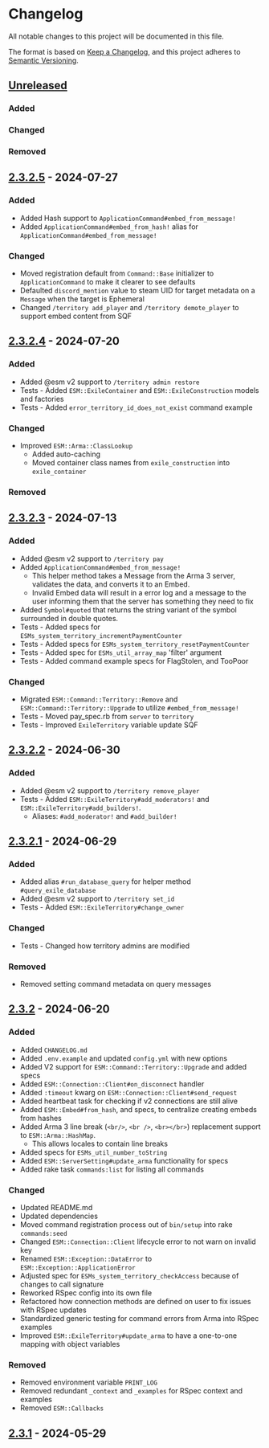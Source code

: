 # Changelog

All notable changes to this project will be documented in this file.

The format is based on [Keep a Changelog](https://keepachangelog.com/en/1.1.0/),
and this project adheres to [Semantic Versioning](https://semver.org/spec/v2.0.0.html).

## [Unreleased]

### Added

### Changed

### Removed

## [2.3.2.5] - 2024-07-27

### Added
- Added Hash support to `ApplicationCommand#embed_from_message!`
- Added `ApplicationCommand#embed_from_hash!` alias for `ApplicationCommand#embed_from_message!`

### Changed
- Moved registration default from `Command::Base` initializer to `ApplicationCommand` to make it clearer to see defaults
- Defaulted `discord_mention` value to steam UID for target metadata on a `Message` when the target is Ephemeral
- Changed `/territory add_player` and `/territory demote_player` to support embed content from SQF

## [2.3.2.4] - 2024-07-20

### Added
- Added @esm v2 support to `/territory admin restore`
- Tests - Added `ESM::ExileContainer` and `ESM::ExileConstruction` models and factories
- Tests - Added `error_territory_id_does_not_exist` command example

### Changed
- Improved `ESM::Arma::ClassLookup`
    - Added auto-caching
    - Moved container class names from `exile_construction` into `exile_container`

### Removed

## [2.3.2.3] - 2024-07-13

### Added
- Added @esm v2 support to `/territory pay`
- Added `ApplicationCommand#embed_from_message!`
    - This helper method takes a Message from the Arma 3 server, validates the data, and converts it to an Embed.
    - Invalid Embed data will result in a error log and a message to the user informing them that the server has something they need to fix
- Added `Symbol#quoted` that returns the string variant of the symbol surrounded in double quotes.
- Tests - Added specs for `ESMs_system_territory_incrementPaymentCounter`
- Tests - Added specs for `ESMs_system_territory_resetPaymentCounter`
- Tests - Added spec for `ESMs_util_array_map` 'filter' argument
- Tests - Added command example specs for FlagStolen, and TooPoor

### Changed
- Migrated `ESM::Command::Territory::Remove` and `ESM::Command::Territory::Upgrade` to utilize `#embed_from_message!`
- Tests - Moved pay_spec.rb from `server` to `territory`
- Tests - Improved `ExileTerritory` variable update SQF

## [2.3.2.2] - 2024-06-30

### Added
- Added @esm v2 support to `/territory remove_player`
- Tests - Added `ESM::ExileTerritory#add_moderators!` and `ESM::ExileTerritory#add_builders!`.
    - Aliases: `#add_moderator!` and `#add_builder!`

## [2.3.2.1] - 2024-06-29

### Added
- Added alias `#run_database_query` for helper method `#query_exile_database`
- Added @esm v2 support to `/territory set_id`
- Tests - Added `ESM::ExileTerritory#change_owner`

### Changed
- Tests - Changed how territory admins are modified

### Removed
- Removed setting command metadata on query messages

## [2.3.2] - 2024-06-20

### Added
- Added `CHANGELOG.md`
- Added `.env.example` and updated `config.yml` with new options
- Added V2 support for `ESM::Command::Territory::Upgrade` and added specs
- Added `ESM::Connection::Client#on_disconnect` handler
- Added  `:timeout` kwarg on `ESM::Connection::Client#send_request`
- Added heartbeat task for checking if v2 connections are still alive
- Added `ESM::Embed#from_hash`, and specs, to centralize creating embeds from hashes
- Added Arma 3 line break (`<br/>`, `<br />`, `<br></br>`) replacement support to `ESM::Arma::HashMap`.
    - This allows locales to contain line breaks
- Added specs for `ESMs_util_number_toString`
- Added `ESM::ServerSetting#update_arma` functionality for specs
- Added rake task `commands:list` for listing all commands

### Changed
- Updated README.md
- Updated dependencies
- Moved command registration process out of `bin/setup` into rake `commands:seed`
- Changed `ESM::Connection::Client` lifecycle error to not warn on invalid key
- Renamed `ESM::Exception::DataError` to `ESM::Exception::ApplicationError`
- Adjusted spec for `ESMs_system_territory_checkAccess` because of changes to call signature
- Reworked RSpec config into its own file
- Refactored how connection methods are defined on user to fix issues with RSpec updates
- Standardized generic testing for command errors from Arma into RSpec examples
- Improved `ESM::ExileTerritory#update_arma` to have a one-to-one mapping with object variables

### Removed
- Removed environment variable `PRINT_LOG`
- Removed redundant `_context` and `_examples` for RSpec context and examples
- Removed `ESM::Callbacks`

## [2.3.1] - 2024-05-29

[Unreleased]: https://github.com/itsthedevman/esm_bot/compare/main..v2.3.2.5
[2.3.2.5]: https://github.com/itsthedevman/esm_bot/compare/v2.3.2.5..v2.3.2.4
[2.3.2.4]: https://github.com/itsthedevman/esm_bot/compare/v2.3.2.4..v2.3.2.3
[2.3.2.3]: https://github.com/itsthedevman/esm_bot/compare/v2.3.2.3..v2.3.2.2
[2.3.2.2]: https://github.com/itsthedevman/esm_bot/compare/v2.3.2.2..v2.3.2.1
[2.3.2.1]: https://github.com/itsthedevman/esm_bot/compare/v2.3.2.1..v2.3.2
[2.3.2]: https://github.com/itsthedevman/esm_bot/compare/v2.3.2..v2.3.1
[2.3.1]: https://github.com/itsthedevman/esm_bot/compare/v2.3.1..v2.3.0
